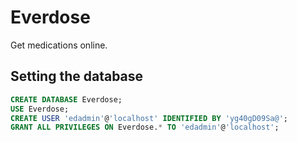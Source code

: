 # Everdose
Get medications online.

## Setting the database
```sql
CREATE DATABASE Everdose;
USE Everdose;
CREATE USER 'edadmin'@'localhost' IDENTIFIED BY 'yg40gD09Sa@';
GRANT ALL PRIVILEGES ON Everdose.* TO 'edadmin'@'localhost';
```
